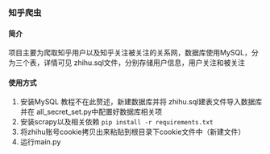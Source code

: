 ### 知乎爬虫
#### 简介
项目主要为爬取知乎用户以及知乎关注被关注的关系网，数据库使用MySQL，分为三个表，详情可见 zhihu.sql文件，分别存储用户信息，用户关注和被关注

#### 使用方式
 1. 安装MySQL 教程不在此赘述，新建数据库并将 zhihu.sql建表文件导入数据库 并在 all_secret_set.py中配置好数据库相关项
 2. 安装scrapy以及相关依赖 `pip install -r requirements.txt`
 3. 将zhihu账号cookie拷贝出来粘贴到根目录下cookie文件中（新建文件）
 4. 运行main.py



